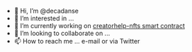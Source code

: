 - 👋 Hi, I’m @decadanse
- 👀 I’m interested in ...
- 🌱 I’m currently working on [creatorhelp-nfts smart contract](https://github.com/decadanse/creatorhelp)
- 💞️ I’m looking to collaborate on ...
- 📫 How to reach me ... e-mail or via Twitter


<!---

--->
